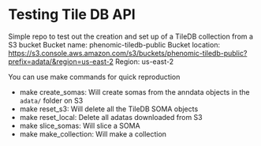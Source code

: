 # Testing Tile DB API

Simple repo to test out the creation and set up of a TileDB collection from a S3 bucket
Bucket name: phenomic-tiledb-public
Bucket location: https://s3.console.aws.amazon.com/s3/buckets/phenomic-tiledb-public?prefix=adata/&region=us-east-2
Region: us-east-2

You can use make commands for quick reproduction

- make create_somas: Will create somas from the anndata objects in the `adata/` folder on S3
- make reset_s3: Will delete all the TileDB SOMA objects
- make reset_local: Delete all adatas downloaded from S3
- make slice_somas: Will slice a SOMA
- make make_collection: Will make a collection
